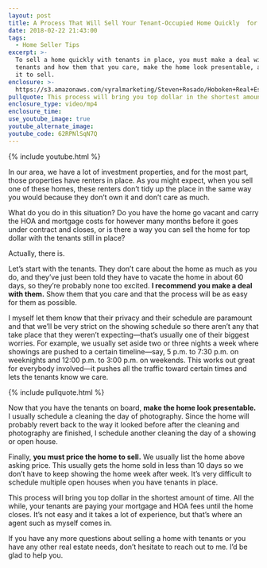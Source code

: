 ```yaml
---
layout: post
title: A Process That Will Sell Your Tenant-Occupied Home Quickly  for Top Dollar
date: 2018-02-22 21:43:00
tags:
  - Home Seller Tips
excerpt: >-
  To sell a home quickly with tenants in place, you must make a deal with the
  tenants and how them that you care, make the home look presentable, and price
  it to sell.
enclosure: >-
  https://s3.amazonaws.com/vyralmarketing/Steven+Rosado/Hoboken+Real+Estate+Selling+with+Tenants.mp4
pullquote: This process will bring you top dollar in the shortest amount of time.
enclosure_type: video/mp4
enclosure_time:
use_youtube_image: true
youtube_alternate_image:
youtube_code: 62RPNlSqN7Q
---
```


{% include youtube.html %}

In our area, we have a lot of investment properties, and for the most part, those properties have renters in place. As you might expect, when you sell one of these homes, these renters don’t tidy up the place in the same way you would because they don’t own it and don’t care as much.

What do you do in this situation? Do you have the home go vacant and carry the HOA and mortgage costs for however many months before it goes under contract and closes, or is there a way you can sell the home for top dollar with the tenants still in place?

Actually, there is.

Let’s start with the tenants. They don’t care about the home as much as you do, and they’ve just been told they have to vacate the home in about 60 days, so they’re probably none too excited. **I recommend you make a deal with them.** Show them that you care and that the process will be as easy for them as possible.

I myself let them know that their privacy and their schedule are paramount and that we’ll be very strict on the showing schedule so there aren’t any that take place that they weren’t expecting—that’s usually one of their biggest worries. For example, we usually set aside two or three nights a week where showings are pushed to a certain timeline—say, 5 p.m. to 7:30 p.m. on weeknights and 12:00 p.m. to 3:00 p.m. on weekends. This works out great for everybody involved—it pushes all the traffic toward certain times and lets the tenants know we care.

{% include pullquote.html %}

Now that you have the tenants on board, **make the home look presentable.** I usually schedule a cleaning the day of photography. Since the home will probably revert back to the way it looked before after the cleaning and photography are finished, I schedule another cleaning the day of a showing or open house.

Finally, **you must price the home to sell.** We usually list the home above asking price. This usually gets the home sold in less than 10 days so we don’t have to keep showing the home week after week. It’s very difficult to schedule multiple open houses when you have tenants in place.

This process will bring you top dollar in the shortest amount of time. All the while, your tenants are paying your mortgage and HOA fees until the home closes. It’s not easy and it takes a lot of experience, but that’s where an agent such as myself comes in.

If you have any more questions about selling a home with tenants or you have any other real estate needs, don’t hesitate to reach out to me. I’d be glad to help you.